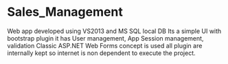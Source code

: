 # Sales_Management
Web app developed using VS2013 and MS SQL local DB
Its a simple UI with bootstrap plugin
it has User management, App Session management, validation
Classic ASP.NET Web Forms concept is used
all plugin are internally kept so internet is non dependent to execute the project.
